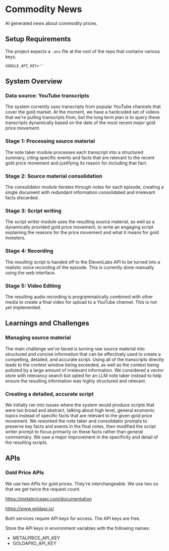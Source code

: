 # Commodity News
AI generated news about commodity prices.

## Setup Requirements
The project expects a `.env` file at the root of the repo that contains various keys.

```
GOOGLE_API_KEY=''
```

## System Overview

### Data source: YouTube transcripts
The system currently uses transcripts from popular YouTube channels that cover the gold market. At the moment, we have a hardcoded set of videos that we're pulling transcripts from, but the long term plan is to query these transcripts dynamically based on the date of the most recent major gold price movement.

### Stage 1: Processing source material
The note taker module processes each transcript into a structured summary, citing specific events and facts that are relevant to the recent gold price movement and justifying its reason for including that fact.

### Stage 2: Source material consolidation
The consolidator module iterates through notes for each episode, creating a single document with redundant information consolidated and irrelevant facts discarded.

### Stage 3: Script writing
The script writer module uses the resulting source material, as well as a dynamically provided gold price movement, to write an engaging script explaining the reasons for the price movement and what it means for gold investors.

### Stage 4: Recording
The resulting script is handed off to the ElevenLabs API to be turned into a realistic voice recording of the episode. This is currently done manually using the web interface.

### Stage 5: Video Editing
The resulting audio recording is programmatically combined with other media to create a final video for upload to a YouTube channel. This is not yet implemented.

## Learnings and Challenges

### Managing source material
The main challenge we've faced is turning raw source material into structured and concise information that can be effectively used to create a compelling, detailed, and accurate script. Using all of the transcripts directly leads to the context window being exceeded, as well as the context being polluted by a large amount of irrelevant information. We considered a vector store with relevancy search but opted for an LLM note taker instead to help ensure the resulting information was highly structured and relevant.

### Creating a detailed, accurate script
We initially ran into issues where the system would produce scripts that were too broad and abstract, talking about high level, general economic topics instead of specific facts that are relevant to the given gold price movement. We reworked the note taker and consolidator prompts to preserve key facts and events in the final notes, then modified the script writer prompt to focus primarily on these facts rather than general commentary. We saw a major improvement in the specificity and detail of the resulting scripts.

## APIs

### Gold Price APIs
We use two APIs for gold prices. They're interchangeable. We use two so that we get twice the request count.

https://metalpriceapi.com/documentation

https://www.goldapi.io/

Both services require API keys for access. The API keys are free.

Store the API keys in environment variables with the following names:

 * METALPRICE_API_KEY
 * GOLDAPIIO_API_KEY

